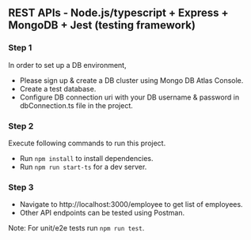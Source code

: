## REST APIs - Node.js/typescript + Express + MongoDB + Jest (testing framework)   

### Step 1
In order to set up a DB environment, 
- Please sign up & create a DB cluster using Mongo DB Atlas Console. 
- Create a test database.
- Configure DB connection uri with your DB username & password in dbConnection.ts file in the project. 

### Step 2
Execute following commands to run this project.
- Run `npm install` to install dependencies.
- Run `npm run start-ts` for a dev server. 

### Step 3
- Navigate to http://localhost:3000/employee to get list of employees.
- Other API endpoints can be tested using Postman.

Note: For unit/e2e tests run `npm run test`. 

